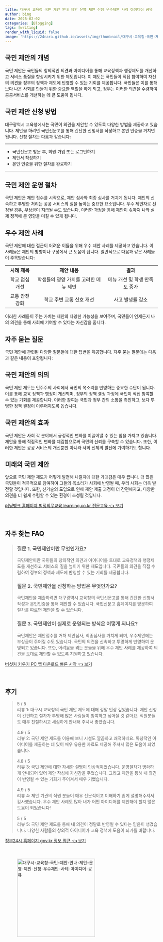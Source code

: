 ```yaml
---
title: 대구시 교육청 국민 제안 안내 제안 운영 제안 신청 우수제안 사례 아이디어 공유
author: bing
date: 2025-02-02
categories: [Blogging]
tags: [writing]
render_with_liquid: false
image: 'https://24nara.github.io/assets/img/thumbnail/대구시-교육청-국민-제안-안내-제안-운영-제안-신청-우수제안-사례-아이디어-공유.webp'
---
```



<h2 id='국민제안의개념'>국민 제안의 개념</h2>

<p>국민 제안은 국민들의 창의적인 의견과 아이디어를 통해 교육정책과 행정제도를 개선하고 서비스 품질을 향상시키기 위한 제도입니다. 이 제도는 국민들이 직접 참여하여 자신의 의견을 정부의 정책과 제도에 반영할 수 있는 기회를 제공합니다. 국민들은 이를 통해 보다 나은 사회를 만들기 위한 중요한 역할을 하게 되고, 정부는 이러한 의견을 수렴하여 공공서비스를 개선하는 데 큰 도움이 됩니다.</p>

<h2 id='국민제안신청방법'>국민 제안 신청 방법</h2>

<p>대구광역시 교육청에서는 국민이 의견을 제안할 수 있도록 다양한 방법을 제공하고 있습니다. 제안을 하려면 국민신문고를 통해 간단한 신청서를 작성하고 본인 인증을 거치면 됩니다. 신청 절차는 다음과 같습니다:</p>

<hr />

<ul>
    <li>국민신문고 방문 후, 회원 가입 또는 로그인하기</li>
    <li>제안서 작성하기</li>
    <li>본인 인증을 위한 절차를 완료하기</li>
</ul>

<hr />

<h2 id='국민제안운영절차'>국민 제안 운영 절차</h2>

<p>국민 제안은 제안 접수를 시작으로, 제안 심사와 최종 심사를 거치게 됩니다. 제안의 신속하고 투명한 처리는 공공 서비스의 질을 높이는 중요한 요소입니다. 우수 제안자로 선정될 경우, 부상금이 지급될 수도 있습니다. 이러한 과정을 통해 제안이 솎아져 나와 실제 정책에 큰 영향을 미칠 수 있게 됩니다.</p>

<h2 id='우수제안사례'>우수 제안 사례</h2>

<p>국민 제안에 대한 접근이 어려운 이들을 위해 우수 제안 사례를 제공하고 있습니다. 이 사례들은 제안의 방향이나 구성에서 큰 도움이 됩니다. 일반적으로 다음과 같은 사례들이 주목받습니다:</p>

<table>
    <tr>
        <td style="text-align: center; height: 17px;"><b>사례 제목</b></td>
        <td style="text-align: center; height: 17px;"><b>제안 내용</b></td>
        <td style="text-align: center; height: 17px;"><b>결과</b></td>
    </tr>
    <tr>
        <td style="text-align: center; height: 17px;">학교 점심 개선</td>
        <td style="text-align: center; height: 17px;">학생들의 영양 가치를 고려한 메뉴 제안</td>
        <td style="text-align: center; height: 17px;">메뉴 개선 및 학생 만족도 증가</td>
    </tr>
    <tr>
        <td style="text-align: center; height: 17px;">교통 안전 강화</td>
        <td style="text-align: center; height: 17px;">학교 주변 교통 신호 개선</td>
        <td style="text-align: center; height: 17px;">사고 발생률 감소</td>
    </tr>
</table>

<p>이러한 사례들이 주는 가치는 제안의 다양한 가능성을 보여주며, 국민들이 언제든지 나의 의견을 통해 사회에 기여할 수 있다는 자신감을 줍니다.</p>

<h2 id='자주묻는질문'>자주 묻는 질문</h2>

<p>국민 제안에 관련된 다양한 질문들에 대한 답변을 제공합니다. 자주 묻는 질문에는 다음과 같은 내용이 포함됩니다:</p>

<h2 id='국민제안의의의'>국민 제안의 의의</h2>

<p>국민 제안 제도는 민주주의 사회에서 국민의 목소리를 반영하는 중요한 수단이 됩니다. 이를 통해 교육 정책과 행정이 개선되며, 정부의 정책 결정 과정에 국민이 직접 참여할 수 있는 기회를 제공합니다. 이러한 참여는 국민과 정부 간의 소통을 촉진하고, 보다 투명한 정책 결정이 이루어지도록 돕습니다.</p>

<h2 id='국민제안의효과'>국민 제안의 효과</h2>

<p>국민 제안은 사회 각 분야에서 긍정적인 변화를 이끌어낼 수 있는 힘을 가지고 있습니다. 제안을 통해 직접적인 변화를 체감함으로써 국민의 신뢰를 구축할 수 있습니다. 또한, 이러한 제안은 공공 서비스의 개선뿐만 아니라 사회 전체의 발전에 기여하기도 합니다.</p>

<h2 id='미래의국민제안'>미래의 국민 제안</h2>

<p>앞으로 국민 제안 제도가 어떻게 발전해 나갈지에 대한 기대감은 매우 큽니다. 더 많은 국민들이 적극적으로 참여하여 그들의 목소리가 사회에 반영될 때, 우리 사회는 더욱 발전할 것입니다. 또한, 신기술의 도입으로 인해 제안 제출 과정이 더 간편해지고, 다양한 의견을 더 쉽게 수렴할 수 있는 환경이 조성될 것입니다.</p>


<p><a class="click-button" title="러닝뱅크 홈페이지 법정의무교육 learning.co.kr 전문교육" href="https://24nara.github.io/posts/%EB%9F%AC%EB%8B%9D%EB%B1%85%ED%81%AC-%ED%99%88%ED%8E%98%EC%9D%B4%EC%A7%80-%EB%B2%95%EC%A0%95%EC%9D%98%EB%AC%B4%EA%B5%90%EC%9C%A1-learning.co.kr-%EC%A0%84%EB%AC%B8%EA%B5%90%EC%9C%A1/" rel="dofollow">러닝뱅크 홈페이지 법정의무교육 learning.co.kr 전문교육 👈 보기</a></p><br>
<h2 id='자주_찾는_FAQ'>자주 찾는 FAQ</h2>
<div itemscope="" itemtype="https://schema.org/FAQPage"> 
<blockquote> 
<div itemscope="" itemprop="mainEntity" itemtype="https://schema.org/Question"> 
<h3 itemprop="name">질문 1. 국민제안이란 무엇인가요?</h3> 
<div itemscope="" itemprop="acceptedAnswer" itemtype="https://schema.org/Answer"> 
<span itemprop="text"> 
<p>국민제안이란 국민들의 창의적인 의견과 아이디어를 토대로 교육정책과 행정제도를 개선하고 서비스의 질을 높이기 위한 제도입니다. 국민들의 의견을 직접 수렴하여 정부의 정책과 제도에 반영할 수 있는 기회를 제공합니다.</p> 
</span> 
</div> 
</div> 
<div itemscope="" itemprop="mainEntity" itemtype="https://schema.org/Question"> 
<h3 itemprop="name">질문 2. 국민제안을 신청하는 방법은 무엇인가요?</h3> 
<div itemscope="" itemprop="acceptedAnswer" itemtype="https://schema.org/Answer"> 
<span itemprop="text"> 
<p>국민제안을 제출하려면 대구광역시 교육청의 국민신문고를 통해 간단한 신청서 작성과 본인인증을 통해 제안할 수 있습니다. 국민신문고 홈페이지를 방문하여 절차를 따르면 제안을 할 수 있습니다.</p> 
</span> 
</div> 
</div> 
<div itemscope="" itemprop="mainEntity" itemtype="https://schema.org/Question"> 
<h3 itemprop="name">질문 3. 국민제안이 실제로 운영되는 방식은 어떻게 되나요?</h3> 
<div itemscope="" itemprop="acceptedAnswer" itemtype="https://schema.org/Answer"> 
<span itemprop="text"> 
<p>국민제안은 제안접수를 거쳐 제안심사, 최종심사를 거치게 되며, 우수제안에는 부상금이 주어질 수도 있습니다. 국민의 의견을 신속하고 투명하게 반영하여 운영되고 있습니다. 또한, 어려움을 겪는 분들을 위해 우수 제안 사례를 제공하여 의견을 토대로 제안할 수 있도록 지원하고 있습니다.</p> 
</span> 
</div> 
</div> 
</blockquote> 
</div>
<p><a class="click-button" title="버섯커 키우기 PC 앱 다운로드 빠른 시작" href="https://24nara.github.io/posts/%EB%B2%84%EC%84%AF%EC%BB%A4-%ED%82%A4%EC%9A%B0%EA%B8%B0-PC-%EC%95%B1-%EB%8B%A4%EC%9A%B4%EB%A1%9C%EB%93%9C-%EB%B9%A0%EB%A5%B8-%EC%8B%9C%EC%9E%91/" rel="dofollow">버섯커 키우기 PC 앱 다운로드 빠른 시작 👈 보기</a></p><br>
<h2 id='후기'>후기</h2>
<div itemscope itemtype="https://schema.org/Product">
  <blockquote>
  <div itemprop="review" itemscope itemtype="https://schema.org/Review">
      <div itemprop="reviewRating" itemscope itemtype="https://schema.org/Rating"> <span itemprop="ratingValue">5</span> / <span itemprop="bestRating">5</span> </div>
      <span itemprop="reviewBody">리뷰 1: 대구시 교육청의 국민 제안 제도에 대해 정말 인상 깊었습니다. 제안 신청이 간편하고 절차가 투명해 많은 사람들이 참여하고 싶어질 것 같아요. 직원분들도 매우 친절하시고 세심하게 안내해 주셔서 좋았습니다.</span>
  </div>
  <br>
  <div itemprop="review" itemscope itemtype="https://schema.org/Review">
      <div itemprop="reviewRating" itemscope itemtype="https://schema.org/Rating"> <span itemprop="ratingValue">4.9</span> / <span itemprop="bestRating">5</span> </div>
      <span itemprop="reviewBody">리뷰 2: 국민 제안 제도를 이용해 보니 시설도 깔끔하고 쾌적하네요. 독창적인 아이디어를 제출하는 데 있어 매우 유용한 자료도 제공해 주셔서 많은 도움이 되었습니다.</span>
  </div>
  <br>
  <div itemprop="review" itemscope itemtype="https://schema.org/Review">
      <div itemprop="reviewRating" itemscope itemtype="https://schema.org/Rating"> <span itemprop="ratingValue">4.8</span> / <span itemprop="bestRating">5</span> </div>
      <span itemprop="reviewBody">리뷰 3: 국민 제안에 대한 자세한 설명이 인상적이었습니다. 운영절차가 명확하게 안내되어 있어 제안 작성에 자신감을 주었습니다. 그리고 제안을 통해 내 의견이 반영될 수 있는 기회가 주어져서 매우 기뻤습니다.</span>
  </div>
  <br>
  <div itemprop="review" itemscope itemtype="https://schema.org/Review">
      <div itemprop="reviewRating" itemscope itemtype="https://schema.org/Rating"> <span itemprop="ratingValue">4.9</span> / <span itemprop="bestRating">5</span> </div>
      <span itemprop="reviewBody">리뷰 4: 제안 기관의 직원 분들이 매우 전문적이고 이해하기 쉽게 설명해주셔서 감사했습니다. 우수 제안 사례도 많아 내가 어떤 아이디어를 제안해야 할지 많은 도움이 되었습니다!</span>
  </div>
  <br>
  <div itemprop="review" itemscope itemtype="https://schema.org/Review">
      <div itemprop="reviewRating" itemscope itemtype="https://schema.org/Rating"> <span itemprop="ratingValue">5</span> / <span itemprop="bestRating">5</span> </div>
      <span itemprop="reviewBody">리뷰 5: 국민 제안 제도를 통해 내 의견이 정말로 반영될 수 있다는 믿음이 생겼습니다. 다양한 사람들의 창의적 아이디어가 교육 정책에 도움이 되기를 바랍니다. </span>
  </div>
  </blockquote>
</div>
<p><a class="click-button" title="정부24시 홈페이지 gov.kr 정보 접근" href="https://24nara.github.io/posts/%EC%A0%95%EB%B6%8024%EC%8B%9C-%ED%99%88%ED%8E%98%EC%9D%B4%EC%A7%80-gov.kr-%EC%A0%95%EB%B3%B4-%EC%A0%91%EA%B7%BC/" rel="dofollow">정부24시 홈페이지 gov.kr 정보 접근 👈 보기</a></p><br>
<figure class="image"><img src="https://24nara.github.io/assets/img/thumbnail/대구시-교육청-국민-제안-안내-제안-운영-제안-신청-우수제안-사례-아이디어-공유.webp" alt="대구시-교육청-국민-제안-안내-제안-운영-제안-신청-우수제안-사례-아이디어-공유" width="256" height="256"></figure>